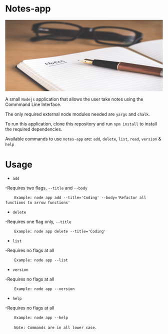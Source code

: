 # Notes-app 
![image of note and pen](note.jpg)

A small ```Nodejs``` application that allows the user take notes using the Commmand Line Interface.

The only required external node modules needed are ```yargs``` and ```chalk```.

To run this application, clone this repository and run ```npm install``` to install the required dependencies.

Available commands to use ```notes-app``` are: ```add```, ```delete```, ```list```, ```read```, ```version``` & ```help```

# Usage

* ```add```

-Requires two flags, ```--title``` and ```--body```

        Example: node app add --title='Coding' --body='Refactor all functions to arrow functions'

* ```delete```

-Requires one flag only, ```--title```

        Example: node app delete --title='Coding'

* ```list```

-Requires no flags at all

        Example: node app --list

* ```version```

-Requires no flags at all

        Example: node app --version

* ```help```

-Requires no flags at all

        Example: node app --help

        Note: Commands are in all lower case.